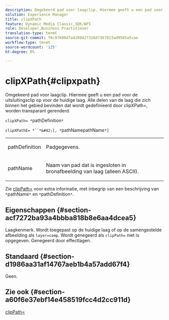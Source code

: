 ```yaml
---
description: Omgekeerd pad voor laagclip. Hiermee geeft u een pad voor de uitsluitingsclip op voor de huidige laag. Alle delen van de laag die zich binnen het gebied bevinden dat wordt gedefinieerd door clipXPath=, worden transparant gerenderd.
solution: Experience Manager
title: clipXPath
feature: Dynamic Media Classic,SDK/API
role: Developer,Business Practitioner
translation-type: tm+mt
source-git-commit: f6c97606d7a4209427316d7367013ad9585a5cae
workflow-type: tm+mt
source-wordcount: '125'
ht-degree: 0%

---
```



# clipXPath{#clipxpath}

Omgekeerd pad voor laagclip. Hiermee geeft u een pad voor de uitsluitingsclip op voor de huidige laag. Alle delen van de laag die zich binnen het gebied bevinden dat wordt gedefinieerd door clipXPath=, worden transparant gerenderd.

`clipXPath= *`pathDefinition`*`

`clipXPathE= *``*&#42;[, *`pathNamepathName`*]`

<table id="simpletable_27AFC3A694874CF8B673460820EFD90D"> 
 <tr class="strow"> 
  <td class="stentry"> <p><span class="codeph"> <span class="varname"> pathDefinition</span> </span> </p> </td> 
  <td class="stentry"> <p>Padgegevens. </p></td> 
 </tr> 
 <tr class="strow"> 
  <td class="stentry"> <p><span class="codeph"> <span class="varname"> pathName</span> </span> </p> </td> 
  <td class="stentry"> <p>Naam van pad dat is ingesloten in bronafbeelding van laag (alleen ASCII). </p></td> 
 </tr> 
</table>

Zie [clipPath=](../../../../../is-api/http-ref/image-serving-api-ref/c-http-protocol-reference/c-command-reference/r-clippath.md#reference-8139b1b52dc54749b51b109521ddf83d) voor extra informatie, met inbegrip van een beschrijving van `*`pathName`*` en `*`pathDefinition`*`.

## Eigenschappen {#section-acf7272ba93a4bbba818b8e6aa4dcea5}

Laagkenmerk. Wordt toegepast op de huidige laag of op de samengestelde afbeelding als `layer=comp`. Wordt genegeerd als `clipPath=` niet is opgegeven. Genegeerd door effectlagen.

## Standaard {#section-d1986aa31af14767aeb1b4a57add67f4}

Geen.

## Zie ook {#section-a60f6e37ebf14e458519fcc4d2cc911d}

[clipPath=](../../../../../is-api/http-ref/image-serving-api-ref/c-http-protocol-reference/c-command-reference/r-clippath.md#reference-8139b1b52dc54749b51b109521ddf83d)
